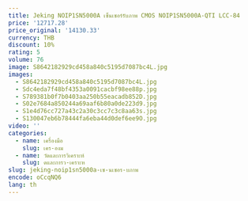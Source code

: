 ```yaml
---
title: Jeking NOIP1SN5000A เซ็นเซอร์รับภาพ CMOS NOIP1SN5000A-QTI LCC-84
price: '12717.28'
price_original: '14130.33'
currency: THB
discount: 10%
rating: 5
volume: 76
image: S8642182929cd458a840c5195d7087bc4L.jpg
images:
  - S8642182929cd458a840c5195d7087bc4L.jpg
  - Sdc4eda7f48bf4353a0091cacbf98ee88p.jpg
  - S789381b0f7b0403aa250b55eacadb852D.jpg
  - S02e7684a850244a69aaf6b80a0de223d9.jpg
  - S1e4d76cc727a43c2a30c3cc7c3c8aa63s.jpg
  - S130047eb6b78444fa6eba44d0def6ee9O.jpg
video: ''
categories:
  - name: เครื่องมือ
    slug: เคร-องม
  - name: วัดและการวิเคราะห์
    slug: ดและการว-เคราะห
slug: jeking-noip1sn5000a-เซ-นเซอร-บภาพ
encode: oCcqNQ6
lang: th
---
```

  